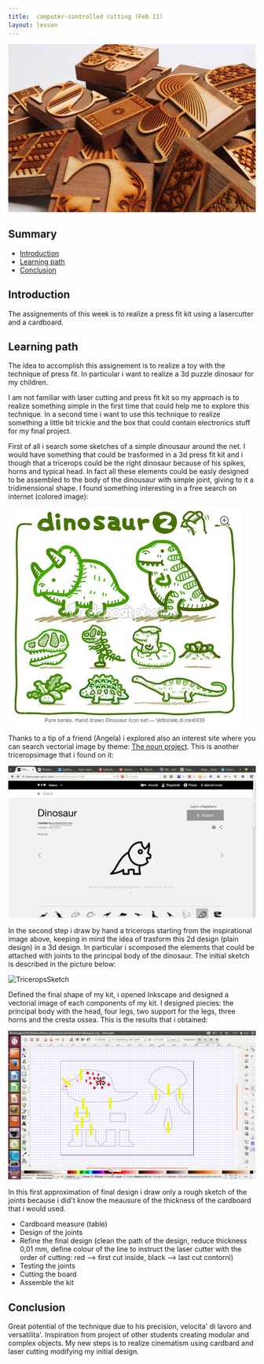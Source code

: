 ```yaml
---
title:  computer-controlled cutting (Feb 11)
layout: lesson
---
```


![typography set made with lasercutting](./lasercutting.jpg)

## Summary

- [Introduction](#introduction)
- [Learning path](#learningpath)
- [Conclusion](#conclusion)

## Introduction

The assignements of this week is to realize a press fit kit using a lasercutter and a cardboard.

## Learning path

The idea to accomplish this assignement is to realize a toy with the technique of press fit. In particular i want to realize a 3d puzzle dinosaur for my children. 

I am not familiar with laser cutting and press fit kit so my approach is to realize something simple in the first time that could help me to explore this technique. In a second time i want to use this technique to realize something a little bit trickie and the box that could contain electronics stuff for my final project. 

First of all i search some sketches of a simple dinousaur around the net. I would have something that could be trasformed in a 3d press fit kit and i though that a tricerops could be the right dinosaur because of his spikes, horns and typical head. In fact all these elements could be easly designed to be assembled to the body of the dinousaur with simple joint, giving to it a tridimensional shape. 
I found something interesting in a free search on internet (colored image):

![TriceropsIcon](./IconDinosaur.jpg)

Thanks to a tip of a friend (Angela) i explored also an interest site where you can search vectorial image by theme: [The noun project](http://thenounproject.com). This is another triceropsimage that i found on it:

![TriceropsBN](./TriceropsBN.jpg)

In the second step i draw by hand a tricerops starting from the inspirational image above, keeping in mind the idea of trasform this 2d design (plain design) in a 3d design. In particular i scomposed the elements that could be attached with joints to the principal body of the dinosaur. 
The initial sketch is described in the picture below:

![TriceropsSketch](./.jpg)

Defined the final shape of my kit, i opened Inkscape and designed a vectorial image of each components of my kit. I designed piecies: the principal body with the head, four legs, two support for the legs, three horns and the cresta ossea. This is the results that i obtained:

![TriceropsSVG](./InkscapeDino.jpg)

In this first approximation of final design i draw only a rough sketch of the joints because i did't know the meausure of the thickness of the cardboard that i would used.
- Cardboard measure (table)
- Design of the joints
- Refine the final design (clean the path of the design, reduce thickness 0,01 mm, define colour of the line to instruct the laser cutter with the order of cutting: red --> first cut inside, black --> last cut contorni)
- Testing the joints
- Cutting the board
- Assemble the kit

  

## Conclusion
Great potential of the technique due to his precision, velocita' di lavoro and versatilita'.
Inspiration from project of other students creating modular and complex objects.
My new steps is to realize cinematism using cardbard and laser cutting modifying my initial design.